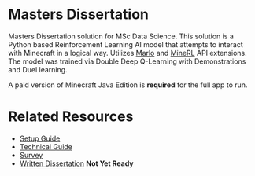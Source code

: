 # Masters Dissertation

Masters Dissertation solution for MSc Data Science. This solution is a Python based Reinforcement Learning AI model that attempts to interact with Minecraft in a logical way. Utilizes [Marlo](https://www.microsoft.com/en-us/research/project/project-malmo/) and [MineRL](https://minerl.io/) API extensions. The model was trained via Double Deep Q-Learning with Demonstrations and Duel learning.


A paid version of Minecraft Java Edition is **required** for the full app to run. 

# Related Resources

-   [Setup Guide](https://drive.google.com/file/d/1Le96w1vNPRQeoIq8YkyL5jkdjWf-udod/view?usp=sharing)
-   [Technical Guide](https://drive.google.com/file/d/1d8OCmwOgMVmsY4_xZQVpUqcOUbud2MS5/view?usp=sharing)
-   [Survey](https://docs.google.com/document/d/1nngDeYWQa4aYQN7JRRLBReXDDKDf_hl6QmOwp463RyY/edit?usp=sharing)
-   [Written Dissertation]() **Not Yet Ready**